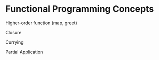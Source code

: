 # Functional Programming Concepts

Higher-order function
(map, greet)

Closure

Currying

Partial Application